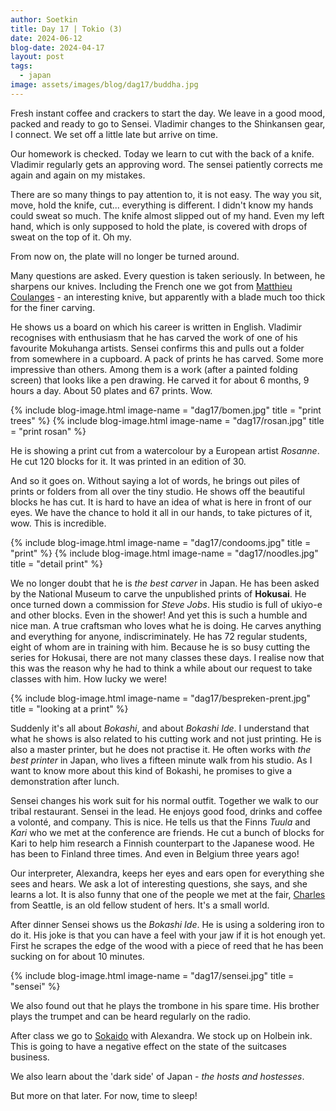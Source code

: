 ```yaml
---
author: Soetkin
title: Day 17 | Tokio (3)
date: 2024-06-12
blog-date: 2024-04-17
layout: post
tags:
  - japan
image: assets/images/blog/dag17/buddha.jpg
---
```

Fresh instant coffee and crackers to start the day. 
We leave in a good mood, packed and ready to go to Sensei. 
Vladimir changes to the Shinkansen gear, I connect. We set off a little late but arrive on time.

Our homework is checked. Today we learn to cut with the back of a knife. Vladimir regularly gets an approving word. The sensei patiently corrects me again and again on my mistakes.

There are so many things to pay attention to, it is not easy. The way you sit, move, hold the knife, cut... everything is different. 
I didn't know my hands could sweat so much. The knife almost slipped out of my hand. 
Even my left hand, which is only supposed to hold the plate, is covered with drops of sweat on the top of it. 
Oh my.

From now on, the plate will no longer be turned around.

Many questions are asked. Every question is taken seriously. 
In between, he sharpens our knives. Including the French one we got from [Matthieu Coulanges](http://matthieucoulanges.fr/boutique/en/) - an interesting knive, but apparently with a blade much too thick for the finer carving.

He shows us a board on which his career is written in English. 
Vladimir recognises with enthusiasm that he has carved the work of one of his favourite Mokuhanga artists. 
Sensei confirms this and pulls out a folder from somewhere in a cupboard. A pack of prints he has carved. Some more impressive than others. Among them is a work (after a painted folding screen) that looks like a pen drawing. He carved it for about 6 months, 9 hours a day. About 50 plates and 67 prints. Wow.

{% include blog-image.html image-name = "dag17/bomen.jpg" title = "print trees" %}
{% include blog-image.html image-name = "dag17/rosan.jpg" title = "print rosan" %}

He is showing a print cut from a watercolour by a European artist *Rosanne*. He cut 120 blocks for it. It was printed in an edition of 30.

And so it goes on. 
Without saying a lot of words, he brings out piles of prints or folders from all over the tiny studio. 
He shows off the beautiful blocks he has cut. It is hard to have an idea of what is here in front of our eyes. 
We have the chance to hold it all in our hands, to take pictures of it, wow. 
This is incredible.

{% include blog-image.html image-name = "dag17/condooms.jpg" title = "print" %}
{% include blog-image.html image-name = "dag17/noodles.jpg" title = "detail print" %}

We no longer doubt that he is *the best carver* in Japan. He has been asked by the National Museum to carve the unpublished prints of **Hokusai**. He once turned down a commission for *Steve Jobs*. His studio is full of ukiyo-e and other blocks. 
Even in the shower! 
And yet this is such a humble and nice man. 
A true craftsman who loves what he is doing. He carves anything and everything for anyone, indiscriminately. He has 72 regular students, eight of whom are in training with him. Because he is so busy cutting the series for Hokusai, there are not many classes these days. I realise now that this was the reason why he had to think a while about our request to take classes with him. How lucky we were!

{% include blog-image.html image-name = "dag17/bespreken-prent.jpg" title = "looking at a print" %}

Suddenly it's all about *Bokashi*, and about *Bokashi Ide*. I understand that what he shows is also related to his cutting work and not just printing. He is also a master printer, but he does not practise it. He often works with *the best printer* in Japan, who lives a fifteen minute walk from his studio. As I want to know more about this kind of Bokashi, he promises to give a demonstration after lunch.

Sensei changes his work suit for his normal outfit. Together we walk to our tribal restaurant. Sensei in the lead. He enjoys good food, drinks and coffee a volonté, and company. This is nice. He tells us that the Finns *Tuula* and *Kari* who we met at the conference are friends.
He cut a bunch of blocks for Kari to help him research a Finnish counterpart to the Japanese wood. He has been to Finland three times. And even in Belgium three years ago!

Our interpreter, Alexandra, keeps her eyes and ears open for everything she sees and hears. We ask a lot of interesting questions, she says, and she learns a lot. It is also funny that one of the people we met at the fair, [Charles](https://www.instagram.com/spitzattack/) from Seattle, is an old fellow student of hers. 
It's a small world.

After dinner Sensei shows us the *Bokashi Ide*. 
He is using a soldering iron to do it. His joke is that you can have a feel with your jaw if it is hot enough yet. 
First he scrapes the edge of the wood with a piece of reed that he has been sucking on for about 10 minutes.

{% include blog-image.html image-name = "dag17/sensei.jpg" title = "sensei" %}

We also found out that he plays the trombone in his spare time. His brother plays the trumpet and can be heard regularly on the radio.

After class we go to [Sokaido](https://www.sekaido.co.jp) with Alexandra. We stock up on Holbein ink. 
This is going to have a negative effect on the state of the suitcases business.

We also learn about the 'dark side' of Japan - *the hosts and hostesses*.

But more on that later. For now, time to sleep!
